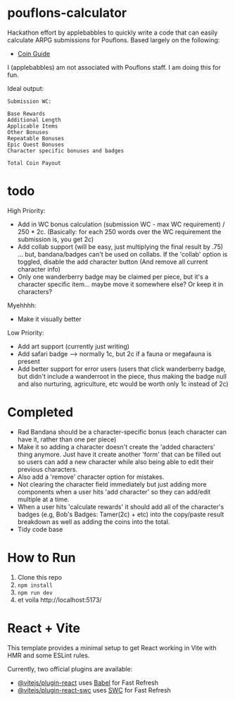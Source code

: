# pouflons-calculator

Hackathon effort by applebabbles to quickly write a code that can easily calculate ARPG submissions for Pouflons.
Based largely on the following:

- [Coin Guide](https://www.play.pouflons.com/info/coins)

I (applebabbles) am not associated with Pouflons staff. I am doing this for fun.

Ideal output:

```
Submission WC:

Base Rewards
Additional Length
Applicable Items
Other Bonuses
Repeatable Bonuses
Epic Quest Bonuses
Character specific bonuses and badges

Total Coin Payout
```

# todo

High Priority:

- Add in WC bonus calculation (submission WC - max WC requirement) / 250 \* 2c. (Basically: for each 250 words over the WC requirement the submission is, you get 2c)
- Add collab support (will be easy, just multiplying the final result by .75) ... but, bandana/badges can't be used on collabs. If the 'collab' option is toggled, disable the add character button (And remove all current character info)
- Only one wanderberry badge may be claimed per piece, but it's a character specific item... maybe move it somewhere else? Or keep it in characters?

Myehhhh:

- Make it visually better

Low Priority:

- Add art support (currently just writing)
- Add safari badge --> normally 1c, but 2c if a fauna or megafauna is present
- Add better support for error users (users that click wanderberry badge, but didn't include a wanderroot in the piece, thus making the badge null and also nurturing, agriculture, etc would be worth only 1c instead of 2c)

# Completed

- Rad Bandana should be a character-specific bonus (each character can have it, rather than one per piece)
- Make it so adding a character doesn't create the 'added characters' thing anymore. Just have it create another 'form' that can be filled out so users can add a new character while also being able to edit their previous characters.
- Also add a 'remove' character option for mistakes.
- Not clearing the character field immediately but just adding more components when a user hits 'add character' so they can add/edit multiple at a time.
- When a user hits 'calculate rewards' it should add all of the character's badges (e.g, Bob's Badges: Tamer(2c) + etc) into the copy/paste result breakdown as well as adding the coins into the total.
- Tidy code base

# How to Run

1. Clone this repo
2. `npm install`
3. `npm run dev`
4. et voila http://localhost:5173/

# React + Vite

This template provides a minimal setup to get React working in Vite with HMR and some ESLint rules.

Currently, two official plugins are available:

- [@vitejs/plugin-react](https://github.com/vitejs/vite-plugin-react/blob/main/packages/plugin-react/README.md) uses [Babel](https://babeljs.io/) for Fast Refresh
- [@vitejs/plugin-react-swc](https://github.com/vitejs/vite-plugin-react-swc) uses [SWC](https://swc.rs/) for Fast Refresh

